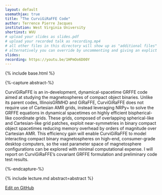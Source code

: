 ```yaml
---
layout: default
usemathjax: true
title: "The CurviGiRaFFE Code"
author: Terrence Pierre Jacques
institution: West Virginia University
shortinst: WVU
# upload your slides as slides.pdf
# upload your recorded talk as recording.mp4
# all other files in this directory will show up as "additional files"
# alternatively you can override by uncommenting and giving an explict URL:
slides: 
recording: https://youtu.be/1HPmOo6D00Y
---
```

{% include base.html %}

{%-capture abstract-%}

CurviGiRaFFE is an in-development, dynamical-spacetime GRFFE code aimed at studying the magnetospheres of compact object binaries. Unlike its parent codes, IllinoisGRMHD and GiRaFFE, CurviGiRaFFE does not require use of Cartesian AMR grids, instead leveraging NRPy+ to solve the GRFFE equations in dynamical spacetimes on highly efficient bispherical-like coordinate grids. These grids, composed of overlapping spherical-like and Cartesian-like grid patches, exploit near-symmetries in binary compact object spacetimes reducing memory overhead by orders of magnitude over Cartesian AMR. This efficiency gain will enable CurviGiRaFFE to model interacting compact binary magnetospheres on high-end, consumer-grade desktop computers, so the vast parameter space of magnetosphere configurations can be explored with minimal computational expense. I will report on CurviGiRaFFE’s covariant GRFFE formulation and preliminary code test results.

{%-endcapture-%}

<div class="col-xs-12" markdown="1">
{% include lecture.md abstract=abstract %}

[Edit on GitHub](https://github.com/EinsteinToolkit/et2021uiuc/edit/master/{{page.path}})
</div>

